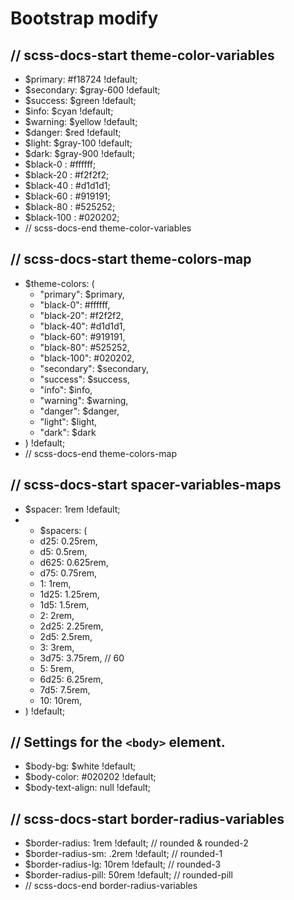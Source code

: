 # Bootstrap modify
## // scss-docs-start theme-color-variables
- $primary:       #f18724 !default;
- $secondary:     $gray-600 !default;
- $success:       $green !default;
- $info:          $cyan !default;
- $warning:       $yellow !default;
- $danger:        $red !default;
- $light:         $gray-100 !default;
- $dark:          $gray-900 !default;
- $black-0 :    #ffffff;
- $black-20 :   #f2f2f2;
- $black-40 :   #d1d1d1;
- $black-60 :   #919191;
- $black-80 :   #525252;
- $black-100 :  #020202;
- // scss-docs-end theme-color-variables

## // scss-docs-start theme-colors-map
- $theme-colors: (
  - "primary":    $primary,
  - "black-0": #ffffff,
  - "black-20": #f2f2f2,
  - "black-40": #d1d1d1,
  - "black-60": #919191,
  - "black-80": #525252,
  - "black-100": #020202,
  - "secondary":  $secondary,
  - "success":    $success,
  - "info":       $info,
  - "warning":    $warning,
  - "danger":     $danger,
  - "light":      $light,
  - "dark":       $dark
- ) !default;
- // scss-docs-end theme-colors-map

## // scss-docs-start spacer-variables-maps
- $spacer: 1rem !default;
- - $spacers: (
  - d25: 0.25rem,
  - d5: 0.5rem,
  - d625: 0.625rem,
  - d75: 0.75rem,
  - 1: 1rem,
  - 1d25: 1.25rem,
  - 1d5: 1.5rem,
  - 2: 2rem,
  - 2d25: 2.25rem,
  - 2d5: 2.5rem,
  - 3: 3rem,
  - 3d75: 3.75rem, // 60
  - 5: 5rem,
  - 6d25: 6.25rem,
  - 7d5: 7.5rem,
  - 10: 10rem,
- ) !default;
 
## // Settings for the `<body>` element.
- $body-bg:                   $white !default;
- $body-color:                #020202 !default;
- $body-text-align:           null !default;


## // scss-docs-start border-radius-variables
- $border-radius:               1rem !default; // rounded & rounded-2
- $border-radius-sm:            .2rem !default; // rounded-1
- $border-radius-lg:            10rem !default; // rounded-3
- $border-radius-pill:          50rem !default; // rounded-pill
- // scss-docs-end border-radius-variables